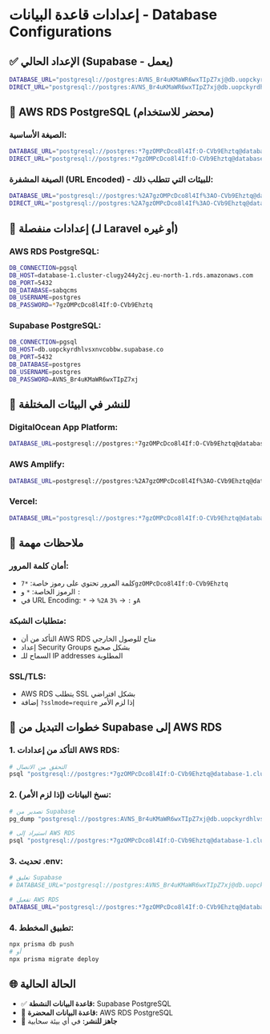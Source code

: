 # إعدادات قاعدة البيانات - Database Configurations

## ✅ الإعداد الحالي (Supabase - يعمل)
```bash
DATABASE_URL="postgresql://postgres:AVNS_Br4uKMaWR6wxTIpZ7xj@db.uopckyrdhlvsxnvcobbw.supabase.co:5432/postgres"
DIRECT_URL="postgresql://postgres:AVNS_Br4uKMaWR6wxTIpZ7xj@db.uopckyrdhlvsxnvcobbw.supabase.co:5432/postgres"
```

## 🔄 AWS RDS PostgreSQL (محضر للاستخدام)

### الصيغة الأساسية:
```bash
DATABASE_URL="postgresql://postgres:*7gzOMPcDco8l4If:O-CVb9Ehztq@database-1.cluster-clugy244y2cj.eu-north-1.rds.amazonaws.com:5432/sabqcms?schema=public"
DIRECT_URL="postgresql://postgres:*7gzOMPcDco8l4If:O-CVb9Ehztq@database-1.cluster-clugy244y2cj.eu-north-1.rds.amazonaws.com:5432/sabqcms?schema=public"
```

### الصيغة المشفرة (URL Encoded) - للبيئات التي تتطلب ذلك:
```bash
DATABASE_URL="postgresql://postgres:%2A7gzOMPcDco8l4If%3AO-CVb9Ehztq@database-1.cluster-clugy244y2cj.eu-north-1.rds.amazonaws.com:5432/sabqcms?schema=public"
DIRECT_URL="postgresql://postgres:%2A7gzOMPcDco8l4If%3AO-CVb9Ehztq@database-1.cluster-clugy244y2cj.eu-north-1.rds.amazonaws.com:5432/sabqcms?schema=public"
```

## 🔧 إعدادات منفصلة (لـ Laravel أو غيره)

### AWS RDS PostgreSQL:
```bash
DB_CONNECTION=pgsql
DB_HOST=database-1.cluster-clugy244y2cj.eu-north-1.rds.amazonaws.com
DB_PORT=5432
DB_DATABASE=sabqcms
DB_USERNAME=postgres
DB_PASSWORD=*7gzOMPcDco8l4If:O-CVb9Ehztq
```

### Supabase PostgreSQL:
```bash
DB_CONNECTION=pgsql
DB_HOST=db.uopckyrdhlvsxnvcobbw.supabase.co
DB_PORT=5432
DB_DATABASE=postgres
DB_USERNAME=postgres
DB_PASSWORD=AVNS_Br4uKMaWR6wxTIpZ7xj
```

## 🚀 للنشر في البيئات المختلفة

### DigitalOcean App Platform:
```bash
DATABASE_URL=postgresql://postgres:*7gzOMPcDco8l4If:O-CVb9Ehztq@database-1.cluster-clugy244y2cj.eu-north-1.rds.amazonaws.com:5432/sabqcms
```

### AWS Amplify:
```bash
DATABASE_URL=postgresql://postgres:%2A7gzOMPcDco8l4If%3AO-CVb9Ehztq@database-1.cluster-clugy244y2cj.eu-north-1.rds.amazonaws.com:5432/sabqcms
```

### Vercel:
```bash
DATABASE_URL="postgresql://postgres:*7gzOMPcDco8l4If:O-CVb9Ehztq@database-1.cluster-clugy244y2cj.eu-north-1.rds.amazonaws.com:5432/sabqcms?schema=public"
```

## 📝 ملاحظات مهمة

### أمان كلمة المرور:
- كلمة المرور تحتوي على رموز خاصة: `*7gzOMPcDco8l4If:O-CVb9Ehztq`
- الرموز الخاصة: `*` و `:`
- في URL Encoding: `*` → `%2A` و `:` → `%3A`

### متطلبات الشبكة:
- التأكد من أن AWS RDS متاح للوصول الخارجي
- إعداد Security Groups بشكل صحيح
- السماح للـ IP addresses المطلوبة

### SSL/TLS:
- AWS RDS يتطلب SSL بشكل افتراضي
- إضافة `?sslmode=require` إذا لزم الأمر

## 🔄 خطوات التبديل من Supabase إلى AWS RDS

### 1. التأكد من إعدادات AWS RDS:
```bash
# التحقق من الاتصال
psql "postgresql://postgres:*7gzOMPcDco8l4If:O-CVb9Ehztq@database-1.cluster-clugy244y2cj.eu-north-1.rds.amazonaws.com:5432/sabqcms"
```

### 2. نسخ البيانات (إذا لزم الأمر):
```bash
# تصدير من Supabase
pg_dump "postgresql://postgres:AVNS_Br4uKMaWR6wxTIpZ7xj@db.uopckyrdhlvsxnvcobbw.supabase.co:5432/postgres" > backup.sql

# استيراد إلى AWS RDS
psql "postgresql://postgres:*7gzOMPcDco8l4If:O-CVb9Ehztq@database-1.cluster-clugy244y2cj.eu-north-1.rds.amazonaws.com:5432/sabqcms" < backup.sql
```

### 3. تحديث .env:
```bash
# تعليق Supabase
# DATABASE_URL="postgresql://postgres:AVNS_Br4uKMaWR6wxTIpZ7xj@db.uopckyrdhlvsxnvcobbw.supabase.co:5432/postgres"

# تفعيل AWS RDS
DATABASE_URL="postgresql://postgres:*7gzOMPcDco8l4If:O-CVb9Ehztq@database-1.cluster-clugy244y2cj.eu-north-1.rds.amazonaws.com:5432/sabqcms?schema=public"
```

### 4. تطبيق المخطط:
```bash
npx prisma db push
# أو
npx prisma migrate deploy
```

## 🌐 الحالة الحالية
- ✅ **قاعدة البيانات النشطة:** Supabase PostgreSQL
- 🔄 **قاعدة البيانات المحضرة:** AWS RDS PostgreSQL  
- 🚀 **جاهز للنشر:** في أي بيئة سحابية
